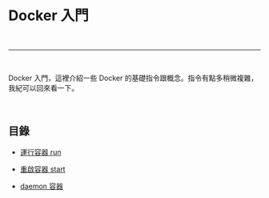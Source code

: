 # Docker 入門

<br>

---

<br>

Docker 入門，這裡介紹一些 Docker 的基礎指令跟概念。指令有點多稍微複雜，我紀可以回來看一下。

<br>

## 目錄

* [運行容器 run](run)

* [重啟容器 start](start)

* [daemon 容器](daemon)
